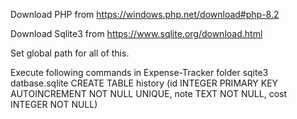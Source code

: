 Download PHP from https://windows.php.net/download#php-8.2

Download Sqlite3 from https://www.sqlite.org/download.html

Set global path for all of this.

Execute following commands in Expense-Tracker folder
  sqite3 datbase.sqlite
  CREATE TABLE history (id INTEGER PRIMARY KEY AUTOINCREMENT NOT NULL UNIQUE, note TEXT NOT NULL, cost INTEGER NOT NULL)
